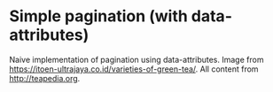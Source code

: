 # Simple pagination (with data-attributes)

Naive implementation of pagination using data-attributes. Image from https://itoen-ultrajaya.co.id/varieties-of-green-tea/. All content from http://teapedia.org.
